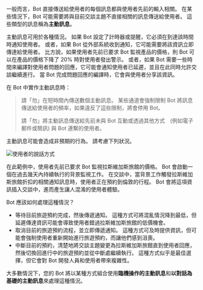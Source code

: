 一般而言，Bot 直接傳送給使用者的每個訊息都與使用者先前的輸入相關。 在某些情況下，Bot 可能需要將與目前交談主題不直接相關的訊息傳送給使用者。 這些類型的訊息稱為**主動訊息**。 

主動訊息可用於各種情況。 如果 Bot 設定了計時器或提醒，它必須在到達該時間時通知使用者。 或者，如果 Bot 從外部系統收到通知，它可能需要將該資訊立即傳達給使用者。 比方說，如果使用者先前已要求 Bot 監視產品的價格，則 Bot 可以在產品的價格下降了 20% 時對使用者發出警示。 或者，如果 Bot 需要一些時間來編譯對使用者問題的回應，它可能會通知使用者已延遲，並且在此同時允許交談繼續進行。 當 Bot 完成問題回應的編譯時，它會與使用者分享該資訊。 

在 Bot 中實作主動訊息時：

> 請「勿」在短時間內傳送數個主動訊息。 某些通道會強制限制 Bot 將訊息傳送給使用者的頻率，如果違反了這些限制，將會停用 Bot。
>
> 請「勿」將主動訊息傳送給先前未與 Bot 互動或透過其他方式　(例如電子郵件或簡訊) 與 Bot 連繫的使用者。

主動訊息可能會造成非預期的行為。 請考慮下列狀況。

![使用者的說話方式](~/media/designing-bots/capabilities/proactive1.png)

在此範例中，使用者先前已要求 Bot 監視拉斯維加斯旅館的價格。 Bot 會啟動一個在過去幾天內持續執行的背景監視工作。 在交談中，當背景工作觸發拉斯維加斯旅館折扣的相關通知訊息時，使用者正在預約到倫敦的行程。 Bot 會將這項資訊插入交談中，進而產生讓人混淆的使用者體驗。 

Bot 應該如何處理這種情況？ 

- 等待目前旅遊預約完成，然後傳遞通知。 這種方式可將混亂情況降到最低，但延遲傳達資訊可能會導致使用者錯過拉斯維加斯旅館的低價機會。 
- 取消目前的旅遊預約流程，並立即傳遞通知。 這種方式可及時提供資訊，但可能會強制使用者重新開始進行旅遊預約，而讓他們感到沮喪。 
- 中斷目前的預約，清楚地將交談主題變更為拉斯維加斯旅館直到使用者回應，然後切換回進行中的旅遊預約並從中斷處繼續執行。 這種方式似乎是最佳選擇，但它會對 Bot 開發人員和使用者帶來複雜性。

大多數情況下，您的 Bot 將以某種方式組合使用**臨機操作的主動訊息**和**以對話為基礎的主動訊息**來處理這種情況。 
